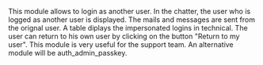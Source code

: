 This module allows to login as another user. In the chatter, the user
who is logged as another user is displayed. The mails and messages are
sent from the orignal user. A table diplays the impersonated logins in
technical. The user can return to his own user by clicking on the button
"Return to my user". This module is very useful for the support team. An
alternative module will be auth_admin_passkey.
